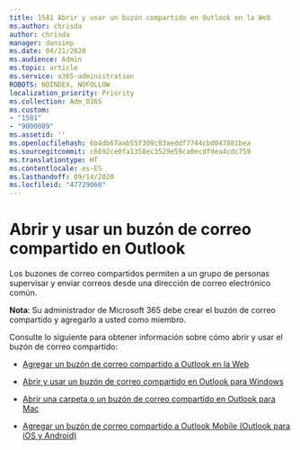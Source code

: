 ```yaml
---
title: 1581 Abrir y usar un buzón compartido en Outlook en la Web
ms.author: chrisda
author: chrisda
manager: dansimp
ms.date: 04/21/2020
ms.audience: Admin
ms.topic: article
ms.service: o365-administration
ROBOTS: NOINDEX, NOFOLLOW
localization_priority: Priority
ms.collection: Adm_O365
ms.custom:
- "1581"
- "9000089"
ms.assetid: ''
ms.openlocfilehash: 6b4db67aab55f309c83aeddf7744cbd047881bea
ms.sourcegitcommit: c6692ce0fa1358ec3529e59ca0ecdfdea4cdc759
ms.translationtype: HT
ms.contentlocale: es-ES
ms.lasthandoff: 09/14/2020
ms.locfileid: "47729060"
---
```

# <a name="open-and-use-a-shared-mailbox-in-outlook"></a>Abrir y usar un buzón de correo compartido en Outlook

Los buzones de correo compartidos permiten a un grupo de personas supervisar y enviar correos desde una dirección de correo electrónico común. 

**Nota**: Su administrador de Microsoft 365 debe crear el buzón de correo compartido y agregarlo a usted como miembro.

Consulte lo siguiente para obtener información sobre cómo abrir y usar el buzón de correo compartido:

- [Agregar un buzón de correo compartido a Outlook en la Web](https://support.office.com/article/Add-a-shared-mailbox-to-Outlook-on-the-web-98b5a90d-4e38-415d-a030-f09a4cd28207)

- [Abrir y usar un buzón de correo compartido en Outlook para Windows](https://support.office.com/article/open-and-use-a-shared-mailbox-in-outlook-d94a8e9e-21f1-4240-808b-de9c9c088afd)

- [Abrir una carpeta o un buzón de correo compartido en Outlook para Mac](https://support.office.com/article/Open-a-shared-folder-or-mailbox-in-Outlook-for-Mac-6ecc39c5-5577-4a1d-b18c-bbdc92972cb2)

- [Agregar un buzón de correo compartido a Outlook Mobile (Outlook para iOS y Android)](https://support.office.com/article/Add-a-shared-mailbox-to-Outlook-mobile-f866242c-81b2-472e-8776-6c49c5473c9f)
